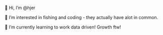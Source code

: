 👋  Hi, I’m @hjer

👀  I’m interested in fishing and coding - they actually have alot in common. 

🌱  I’m currently learning to work data driven! Growth ftw! 

<!---
hjer/hjer is a ✨ special ✨ repository because its `README.md` (this file) appears on your GitHub profile.
You can click the Preview link to take a look at your changes.
--->
